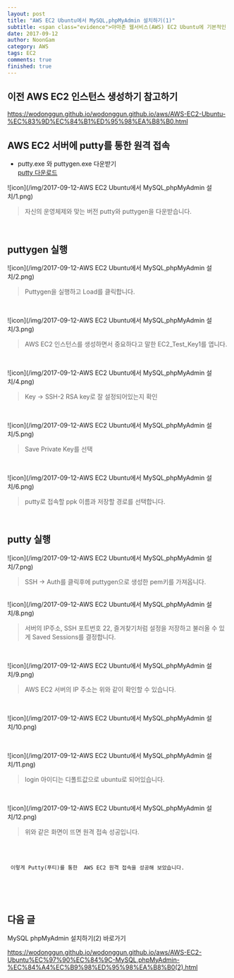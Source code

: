```yaml
---
layout: post
title: "AWS EC2 Ubuntu에서 MySQL,phpMyAdmin 설치하기(1)"
subtitle: <span class="evidence">아마존 웹서비스(AWS) EC2 Ubuntu에 기본적인 데이터베이스인 MySQL과 phpMyAdmin을 설치해보자</span>
date: 2017-09-12
author: NoonGam
category: AWS
tags: EC2
comments: true
finished: true
---
```

## 이전 AWS EC2 인스턴스 생성하기 참고하기

https://wodonggun.github.io/wodonggun.github.io/aws/AWS-EC2-Ubuntu-%EC%83%9D%EC%84%B1%ED%95%98%EA%B8%B0.html


## AWS EC2 서버에 putty를 통한 원격 접속

- putty.exe 와 puttygen.exe 다운받기 <br>
[putty 다운로드](https://www.chiark.greenend.org.uk/~sgtatham/putty/latest.html)


![icon](/img/2017-09-12-AWS EC2 Ubuntu에서 MySQL,phpMyAdmin 설치/1.png)

> 자신의 운영체제와 맞는 버전 putty와 puttygen을 다운받습니다.  

<br>

## puttygen 실행

![icon](/img/2017-09-12-AWS EC2 Ubuntu에서 MySQL,phpMyAdmin 설치/2.png)

> Puttygen을 실행하고 Load를 클릭합니다.

<br>

![icon](/img/2017-09-12-AWS EC2 Ubuntu에서 MySQL,phpMyAdmin 설치/3.png)
> AWS EC2 인스턴스를 생성하면서 중요하다고 말한 EC2_Test_Key1를 엽니다.

<br>

![icon](/img/2017-09-12-AWS EC2 Ubuntu에서 MySQL,phpMyAdmin 설치/4.png)
> Key -> SSH-2 RSA key로 잘 설정되어있는지 확인

<br>

![icon](/img/2017-09-12-AWS EC2 Ubuntu에서 MySQL,phpMyAdmin 설치/5.png)
> Save Private Key를 선택

<br>

![icon](/img/2017-09-12-AWS EC2 Ubuntu에서 MySQL,phpMyAdmin 설치/6.png)
> putty로 접속할 ppk 이름과 저장할 경로를 선택합니다.

<br>


## putty 실행


![icon](/img/2017-09-12-AWS EC2 Ubuntu에서 MySQL,phpMyAdmin 설치/7.png)

>  SSH -> Auth를 클릭후에 puttygen으로 생성한 pem키를 가져옵니다.


<br>
![icon](/img/2017-09-12-AWS EC2 Ubuntu에서 MySQL,phpMyAdmin 설치/8.png)

>  서버의 IP주소, SSH 포트번호 22, 즐겨찾기처럼 설정을 저장하고 불러올 수 있게 Saved Sessions를 결정합니다.

<br>

![icon](/img/2017-09-12-AWS EC2 Ubuntu에서 MySQL,phpMyAdmin 설치/9.png)

> AWS EC2 서버의 IP 주소는 위와 같이 확인할 수 있습니다.

<br>

![icon](/img/2017-09-12-AWS EC2 Ubuntu에서 MySQL,phpMyAdmin 설치/10.png)


<br>

![icon](/img/2017-09-12-AWS EC2 Ubuntu에서 MySQL,phpMyAdmin 설치/11.png)

>  login 아이디는 디폴트값으로 ubuntu로 되어있습니다.

<br>

![icon](/img/2017-09-12-AWS EC2 Ubuntu에서 MySQL,phpMyAdmin 설치/12.png)<br>

> 위와 같은 화면이 뜨면 원격 접속 성공입니다.




<br>
<br>

     이렇게 Putty(푸티)를 통한  AWS EC2 원격 접속을 성공해 보았습니다.

<br>
<br>
<br>

## 다음 글

<span class="evidence">MySQL phpMyAdmin 설치하기(2) 바로가기<span>

https://wodonggun.github.io/wodonggun.github.io/aws/AWS-EC2-Ubuntu%EC%97%90%EC%84%9C-MySQL,phpMyAdmin-%EC%84%A4%EC%B9%98%ED%95%98%EA%B8%B0(2).html

